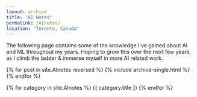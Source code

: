 ```yaml
---
layout: archive
title: "AI Notes"
permalink: /AInotes/
location: "Toronto, Canada"
---
```


The following page contains some of the knowledge I've gained about AI and ML throughout my years. Hoping to grow this over the next few years, as I climb the ladder & immerse myself in more AI related work. 


{% for post in site.AInotes reversed %}
  {% include archive-single.html %}
{% endfor %} 

{% for category in site.AInotes %}
    {{ category.title }}
{% endfor %}